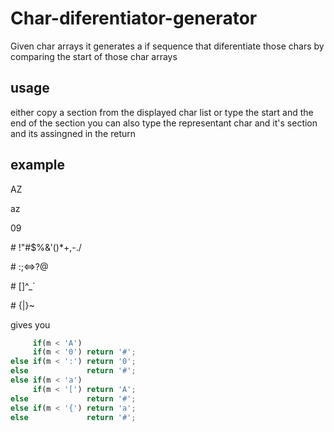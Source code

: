 # Char-diferentiator-generator
Given char arrays it generates a if sequence that diferentiate those chars by comparing the start of those char arrays

## usage
either copy a section from the displayed char list or type the start and the end of the section
you can also type the representant char and it's section and its assingned in the return

## example

AZ

az

09

\# !"#$%&'()*+,-./

\# :;<=>?@

\# [\]^_`

\# {|}~

gives you
```javascript
     if(m < 'A')
     if(m < '0') return '#';
else if(m < ':') return '0';
else             return '#';
else if(m < 'a')
     if(m < '[') return 'A';
else             return '#';
else if(m < '{') return 'a';
else             return '#';
```
